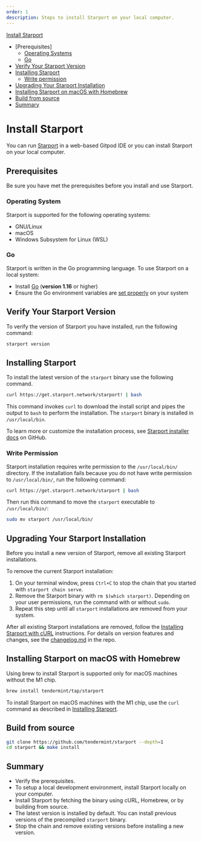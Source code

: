 ```yaml
---
order: 1
description: Steps to install Starport on your local computer.
---
```


[Install Starport](#install-starport)
  - [Prerequisites]
    - [Operating Systems](#operating-systems)
    - [Go](#go)
  - [Verify Your Starport Version](#verify-your-starport-version)
  - [Installing Starport](#installing-starport)
    - [Write permission](#write-permission)
  - [Upgrading Your Starport Installation](#upgrading-your-starport-installation)
  - [Installing Starport on macOS with Homebrew](#installing-starport-on-macos-with-homebrew)
  - [Build from source](#build-from-source)
  - [Summary](#summary)


# Install Starport

You can run [Starport](https://github.com/tendermint/starport) in a web-based Gitpod IDE or you can install Starport on your local computer. 


## Prerequisites

Be sure you have met the prerequisites before you install and use Starport. 

### Operating System

Starport is supported for the following operating systems:

- GNU/Linux
- macOS
- Windows Subsystem for Linux (WSL)

### Go 

Starport is written in the Go programming language. To use Starport on a local system:

- Install [Go](https://golang.org/doc/install) (**version 1.16** or higher)
- Ensure the Go environment variables are [set properly](https://golang.org/doc/gopath_code#GOPATH) on your system

## Verify Your Starport Version 

To verify the version of Starport you have installed, run the following command:

```sh
starport version
```

## Installing Starport

To install the latest version of the `starport` binary use the following command.

```bash
curl https://get.starport.network/starport! | bash
```

This command invokes `curl` to download the install script and pipes the output to `bash` to perform the installation. The `starport` binary is installed in `/usr/local/bin`.

To learn more or customize the installation process, see [Starport installer docs](https://github.com/allinbits/starport-installer) on GitHub.

### Write Permission

Starport installation requires write permission to the `/usr/local/bin/` directory. If the installation fails because you do not have write permission to `/usr/local/bin/`, run the following command:

```bash
curl https://get.starport.network/starport | bash
```

Then run this command to move the `starport` executable to `/usr/local/bin/`:

```bash
sudo mv starport /usr/local/bin/
```

## Upgrading Your Starport Installation

Before you install a new version of Starport, remove all existing Starport installations. 

To remove the current Starport installation:

1. On your terminal window, press `Ctrl+C` to stop the chain that you started with `starport chain serve`.
1. Remove the Starport binary with `rm $(which starport)`.
   Depending on your user permissions, run the command with or without `sudo`.
1. Repeat this step until all `starport` installations are removed from your system.

After all existing Starport installations are removed, follow the [Installing Starport with cURL](#installing-starport-with-curl) instructions. For details on version features and changes, see the [changelog.md](https://github.com/tendermint/starport/blob/develop/changelog.md) in the repo.

## Installing Starport on macOS with Homebrew

Using brew to install Starport is supported only for macOS machines without the M1 chip. 

```bash
brew install tendermint/tap/starport
```

To install Starport on macOS machines with the M1 chip, use the `curl` command as described in [Installing Starport](#installing-starport). 

## Build from source

```bash
git clone https://github.com/tendermint/starport --depth=1
cd starport && make install
```

## Summary

- Verify the prerequisites.
- To setup a local development environment, install Starport locally on your computer.
- Install Starport by fetching the binary using cURL, Homebrew, or by building from source.
- The latest version is installed by default. You can install previous versions of the precompiled `starport` binary.
- Stop the chain and remove existing versions before installing a new version.
